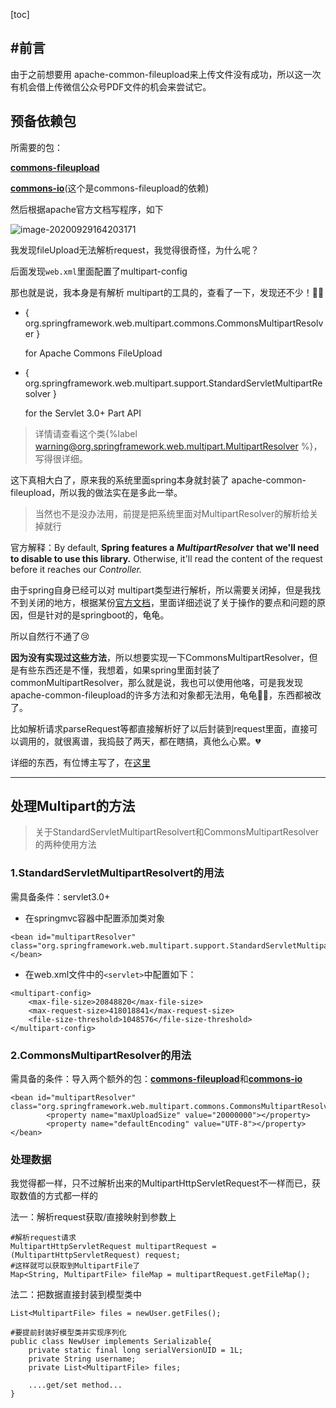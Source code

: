 [toc]

## #前言

由于之前想要用 <span class="ljspan ljspan-reverse ljspan-blue">apache-common-fileupload</span>来上传文件没有成功，所以这一次有机会借上传微信公众号PDF文件的机会来尝试它。

## 预备依赖包

所需要的包：

[**commons-fileupload**](https://mvnrepository.com/artifact/commons-fileupload/commons-fileupload)<!--more-->

[**commons-io**](https://mvnrepository.com/artifact/commons-io/commons-io)(这个是commons-fileupload的依赖)

然后根据apache官方文档写程序，如下

![image-20200929164203171](C:\Users\llj\Documents\typero图像\image-20200929164203171.png)

我发现fileUpload无法解析request，我觉得很奇怪，为什么呢？

后面发现`web.xml`里面配置了multipart-config

那也就是说，我本身是有解析 <span class="ljspan ljspan-blue">multipart</span>的工具的，查看了一下，发现还不少！:turtle::turtle:

- { org.springframework.web.multipart.commons.CommonsMultipartResolver } 

  for Apache Commons FileUpload

- { org.springframework.web.multipart.support.StandardServletMultipartResolver }

  for the Servlet 3.0+ Part API

>详情请查看这个类{%label warning@org.springframework.web.multipart.MultipartResolver %}，写得很详细。

这下真相大白了，原来我的系统里面spring本身就封装了 <span class="ljspan ljspan-reverse ljspan-blue">apache-common-fileupload</span>，所以我的做法实在是多此一举。

> 当然也不是没办法用，前提是把系统里面对MultipartResolver的解析给关掉就行

官方解释：By default, **Spring features a** ***MultipartResolver*** **that we'll need to disable to use this library.** Otherwise, it'll read the content of the request before it reaches our *Controller.*

由于spring自身已经可以对 <span class="ljspan ljspan-blue">multipart</span>类型进行解析，所以需要关闭掉，但是我找不到关闭的地方，根据某份[官方文档](https://www.baeldung.com/spring-apache-file-upload)，里面详细述说了关于操作的要点和问题的原因，但是针对的是springboot的，龟龟。

所以自然行不通了:cry:

**因为没有实现过这些方法**，所以想要实现一下CommonsMultipartResolver，但是有些东西还是不懂，我想着，如果spring里面封装了commonMultipartResolver，那么就是说，我也可以使用他咯，可是我发现<span class="ljspan ljspan-reverse ljspan-blue">apache-common-fileupload</span>的许多方法和对象都无法用，龟龟:turtle::turtle:，东西都被改了。

比如解析请求parseRequest等都直接解析好了以后封装到request里面，直接可以调用的，就很离谱，我捣鼓了两天，都在瞎搞，真他么心累。:broken_heart:

详细的东西，有位博主写了，在[这里](https://www.cnblogs.com/tengyunhao/p/7670293.html)

<hr>

## 处理Multipart的方法

> 关于StandardServletMultipartResolvert和CommonsMultipartResolver的两种使用方法

### 1.StandardServletMultipartResolvert的用法<!--more-->

需具备条件：servlet3.0+

- 在springmvc容器中配置添加类对象

```
<bean id="multipartResolver" class="org.springframework.web.multipart.support.StandardServletMultipartResolver"></bean>
```

- 在web.xml文件中的`<servlet>`中配置如下：

```
<multipart-config>
    <max-file-size>20848820</max-file-size>
    <max-request-size>418018841</max-request-size>
    <file-size-threshold>1048576</file-size-threshold>
</multipart-config>
```

### 2.CommonsMultipartResolver的用法

需具备的条件：导入两个额外的包：[**commons-fileupload**](https://mvnrepository.com/artifact/commons-fileupload/commons-fileupload)和[**commons-io**](https://mvnrepository.com/artifact/commons-io/commons-io)

```
<bean id="multipartResolver" class="org.springframework.web.multipart.commons.CommonsMultipartResolver">
		<property name="maxUploadSize" value="20000000"></property>
		<property name="defaultEncoding" value="UTF-8"></property>
</bean>
```

### 处理数据

我觉得都一样，只不过解析出来的MultipartHttpServletRequest不一样而已，获取数值的方式都一样的

法一：解析request获取/直接映射到参数上

```
#解析request请求
MultipartHttpServletRequest multipartRequest = (MultipartHttpServletRequest) request;
#这样就可以获取到MultipartFile了
Map<String, MultipartFile> fileMap = multipartRequest.getFileMap();
```

法二：把数据直接封装到模型类中

```
List<MultipartFile> files = newUser.getFiles();

#要提前封装好模型类并实现序列化	
public class NewUser implements Serializable{
	private static final long serialVersionUID = 1L;
	private String username;
	private List<MultipartFile> files;
	
	....get/set method...
}
```

